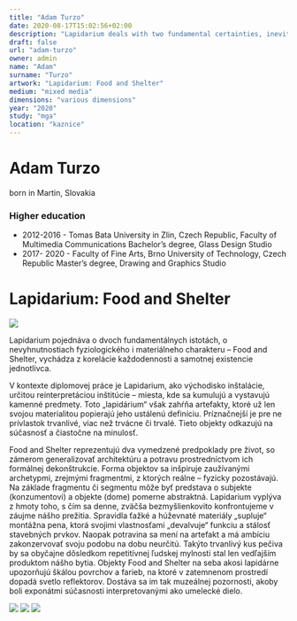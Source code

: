 ```yaml
---
title: "Adam Turzo"
date: 2020-08-17T15:02:56+02:00
description: "Lapidarium deals with two fundamental certainties, inevitabilities of physiological and material nature - Food and Shelter, it is based on the correlation of the everyday and the very existence of an individual."
draft: false
url: "adam-turzo"
owner: admin
name: "Adam"
surname: "Turzo"
artwork: "Lapidarium: Food and Shelter"
medium: "mixed media"
dimensions: "various dimensions"
year: "2020"
study: "mga"
location: "kaznice"
---
```

# Adam Turzo
born in Martin, Slovakia

### Higher education
- 2012-2016 - Tomas Bata University in Zlin, Czech Republic, Faculty of Multimedia Communications
Bachelor’s degree, Glass Design Studio
- 2017- 2020 - Faculty of Fine Arts, Brno University of Technology, Czech Republic
Master’s degree, Drawing and Graphics Studio


<!-- SECTION BREAK -->
# Lapidarium: Food and Shelter

![](/2020/turzo/1.jpg)

Lapidarium pojednáva o dvoch fundamentálnych istotách, o nevyhnutnostiach fyziologického i materiálneho charakteru – Food and Shelter, vychádza z korelácie každodennosti a samotnej existencie jednotlivca.

V kontexte diplomovej práce je Lapidarium, ako východisko inštalácie, určitou reinterpretáciou inštitúcie – miesta, kde sa kumulujú a vystavujú kamenné predmety. Toto „lapidárium“ však zahŕňa artefakty, ktoré už len svojou materialitou popierajú jeho ustálenú definíciu. Príznačnejší je pre ne prívlastok trvanlivé, viac než trvácne či trvalé. Tieto objekty odkazujú na súčasnosť a čiastočne na minulosť.

Food and Shelter reprezentujú dva vymedzené predpoklady pre život, so zámerom generalizovať architektúru a potravu prostredníctvom ich formálnej dekonštrukcie. Forma objektov sa inšpiruje zaužívanými archetypmi, zrejmými fragmentmi, z ktorých reálne – fyzicky pozostávajú. Na základe fragmentu či segmentu môže byť predstava o subjekte (konzumentovi) a objekte (dome) pomerne abstraktná. Lapidarium vyplýva z hmoty toho, s čím sa denne, zväčša bezmyšlienkovito konfrontujeme v záujme nášho prežitia. Spravidla ťažké a húževnaté materiály „supluje“ montážna pena, ktorá svojimi vlastnosťami „devalvuje“ funkciu a stálosť stavebných prvkov. Naopak potravina sa mení na artefakt a má ambíciu zakonzervovať svoju podobu na dobu neurčitú. Takýto trvanlivý kus pečiva by sa obyčajne dôsledkom repetitívnej ľudskej mylnosti stal len vedľajším produktom nášho bytia. Objekty Food and Shelter na seba akosi lapidárne upozorňujú škálou povrchov a farieb, na ktoré v zatemnenom prostredí dopadá svetlo reflektorov. Dostáva sa im tak muzeálnej pozornosti, akoby boli exponátmi súčasnosti interpretovanými ako umelecké dielo.

![](/2020/turzo/2.jpg)
![](/2020/turzo/3.jpg)
![](/2020/turzo/4.jpg)
